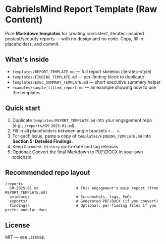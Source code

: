 # GabrielsMind Report Template (Raw Content)

Pure **Markdown templates** for creating consistent, iteratec-inspired pentest/security reports —
with no design and no code. Copy, fill in placeholders, and commit.

## What's inside
- `templates/REPORT_TEMPLATE.md` — full report skeleton (iteratec-style)
- `templates/FINDING_TEMPLATE.md` — per-finding block to duplicate
- `templates/EXEC_SUMMARY_TEMPLATE.md` — short executive summary helper
- `examples/sample_filled_report.md` — an example showing how to use the templates

## Quick start
1. Duplicate `templates/REPORT_TEMPLATE.md` into your engagement repo (e.g., `/reports/GM-2025-01.md`).
2. Fill in all placeholders between angle brackets `<...>`.
3. For each issue, paste a copy of `templates/FINDING_TEMPLATE.md` into **Section 5: Detailed Findings**.
4. Keep `Document History` up-to-date and tag releases.
5. Optional: Convert the final Markdown to PDF/DOCX in your own toolchain.

## Recommended repo layout
```
/reports
  GM-2025-01.md                 # This engagement's main report (from REPORT_TEMPLATE.md)
  evidence/                     # Screenshots, logs, PoCs
  exports/                      # Generated PDF/DOCX (if you convert)
  findings/                     # Optional: per-finding files if you prefer modular docs
```

## License
MIT — see `LICENSE`.